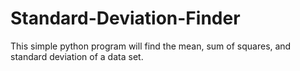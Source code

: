 # Standard-Deviation-Finder
This simple python program will find the mean, sum of squares, and standard deviation of a data set.
